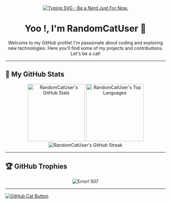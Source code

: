 <div align="center">
  <a href="https://git.io/typing-svg">
    <img src="https://readme-typing-svg.herokuapp.com?size=30&lines=BE+A+NERD+JUST+FOR+NOW." alt="Typing SVG - Be a Nerd Just For Now.">
  </a>
</div>

<h1 align="center">Yoo !, I'm RandomCatUser 👋</h1>

<p align="center">
  Welcome to my GitHub profile! I'm passionate about coding and exploring new technologies.
  Here you'll find some of my projects and contributions. Let's be a cat!
</p>

---

## 🚀 My GitHub Stats

<div align="center">
  <img src="https://github-readme-stats.vercel.app/api?username=RandomCatUser&hide_title=false&hide_rank=false&show_icons=true&include_all_commits=true&count_private=true&disable_animations=false&theme=dracula&locale=en&hide_border=false" height="180" alt="RandomCatUser's GitHub Stats" />
  <img src="https://github-readme-stats.vercel.app/api/top-langs?username=RandomCatUser&locale=en&hide_title=false&layout=compact&card_width=320&langs_count=5&theme=dracula&hide_border=false" height="180" alt="RandomCatUser's Top Languages" />
</div>

<div align="center">
  <img src="https://nirzak-streak-stats.vercel.app/?user=RandomCatUser&theme=dark&hide_border=false" alt="RandomCatUser's GitHub Streak" />
</div>

---

## 🏆 GitHub Trophies

<div align="center">
  <img src="https://github-profile-trophy.vercel.app/?username=RandomCatUser&theme=algolia" alt="Error! 507" />
</div>

---

<a href="https://randomcatuser.github.io/hello/">
  <img src="https://img.shields.io/badge/Be_A_Cat-ᓚ₍%20^.%20̫%20.^₎-58a6ff?style=for-the-badge&logo=github&logoColor=white" alt="GitHub Cat Button">
</a>




